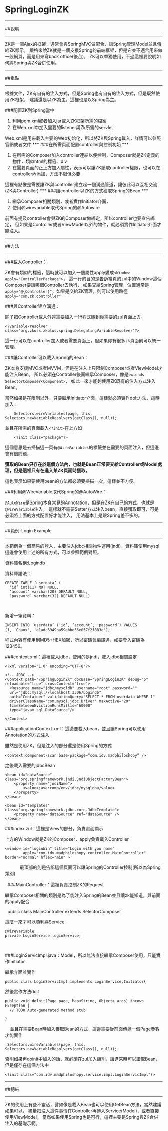 # SpringLoginZK
***
##說明
***
ZK是一個Ajax的框架，通常會與SpringMVC做配合，讓Spring管理Model並且傳給ZK顯示，
嚴格來說ZK就是一個支援Spring的前端框架，但是它並不適合用來做一般網頁，而是用來寫back office(後台)，
ZK可以單獨使用，不過這裡要說明如何將Spring與ZK合併使用。
***
##重點
***
根據文件，ZK有自有的注入方式，但是Spring也有自有的注入方式，但是既然使用ZK框架，
建議還是以ZK為主，這裡也是以Spring為主。

###配置ZK到Spring當中
<ol>
<li>利用pom.xml或者加入jar載入ZK框架所需的檔案</li>
<li>在Web.xml中加入需要的listener與Zk所需的servlet</li>
</ol>
Web.xml是用來載入主要的Web初始化，所以將ZK與Spring載入，詳情可以參照官網或者文件
***
###在所需頁面配置controller與控制初始
***
<ol>
<li>在所需的Composer加入controller連結以便控制，Composer就是ZK定義的物件，類似html的標籤、div</li>
<li>在需要頁面的正上方加入<?variable-resolver>屬性，表示可以讓ZK讀取controller權限，也可以在controller內添加，方法不限但必要</li>
</ol>
這裡有點像是需要讓ZK與controller建立起一個溝通管道，讓彼此可以互相交流(ZK與Controller)
***
###讓controller以ZK的方式獲取Spring的Bean
***
<ol>
<li>繼承Composer相關類別，或者實作Initiator介面，</li>
<li>使用@wirevariable取代Spring的@Autowire</li>
</ol>
前面有提及controller會與ZK的Composer做綁定，所以controller也要宣告綁定，
但如果是Controller或者ViewModel以外的物件，就必須實作Initiator介面才能注入。

***
##方法
***
###載入Controller：

ZK會有類似<Window>的標籤，這時就可以加入一個屬性apply變成`<Window apply="ControllerPackage">`，
這一行的目的是告訴當頁的zul中的Window這個Composer要讓哪個Controller去執行，
如果交給Spring管理，位置通常是`apply="@{Controller}"`，如果是交給ZK管理，則可以使用路徑`apply="com.zk.controller"`

###與Controller建立溝通：

除了把Controller載入外還需要加入一行程式碼到你需要的zul頁面上方，

    <?variable-resolver class="org.zkoss.zkplus.spring.DelegatingVariableResolver"?>

這一行可以在controller加入或者需要頁面上，但如果你有很多zk頁面則可以統一管理。

###讓Controller可以載入Spring的Bean：

ZK本身支援MVC或者MVVM，但是在注入上只限制Composer或者ViewModel才能注入Bean。
所以必須在Controller後面繼承Composer，像是`extends SelectorComposer<Component>`，
如此一來才能夠使用ZK既有的注入方式注入Bean。

當然如果是在限制以外，只要繼承Initiator介面，這樣就必須實作doIt方法，這時加入：

        Selectors.wireVariables(page, this, Selectors.newVariableResolvers(getClass(), null));

並且在所需的頁面載入`<?init>`在上方如

        <?init class="package"?>

這個意思是去掃描這一頁有`@WireVariables`的標籤並在需要的頁面注入，但這邊會有個問題，

**獲取的Bean只存在於這個方法內，也就是Bean正常要交給Controller或Model處理，但是這裡只有在進入某ZK頁面時獲取**，

這也表示如果要使用bean的方法都必須要掃描一次，這樣並不方便。

###利用@WireVariable取代Spring的@AutoWire：

`@AutoWire`是Spring本身常見的Annotation，但是在ZK有自己的方式，也就是`@WireVariable`注入，
這樣就不需要Setter方式注入bean，直接獲取即可，可是必須將上面的方式配置好才能注入，
用法基本上是跟Spring差不多的。

***
##範例-Login Example
***
本範例為一個簡易的登入，主要注入jdbc相關物件運用(jndi)，資料庫使用mysql
這邊會使用上述的所有方式，可以參照範例對照。

資料庫名稱:Logindb

資料庫語法：


    CREATE TABLE ‘userdata’ (
      ‘id’ int(11) NOT NULL,
      ‘account’ varchar(20) DEFAULT NULL,
      ‘password’ varchar(32) DEFAULT NULL) 
        
    
新增一筆資料：    

    INSERT INTO ‘userdata’ (‘id’, ‘account’, ‘password’) VALUES
    (1, 'Chaox', 'e1adc3949ba59abbe56e057f2f883e');
    
程式內容有使用到MD5+HEX加密，所以密碼會編譯過，如要登入密碼為123456。

###context.xml：這裡載入jdbc，使用的是jndi，載入jdbc相關設定

    <?xml version="1.0" encoding="UTF-8"?>
 
    <!-- JDBC -->
    <Context path="/SpringLoginZK" docBase="SpringLoginZK" debug="5" reloadable="true" crossContext="true">
      <Resource name="jdbc/mysqldb" username="root" password=""
      url="jdbc:mysql://localhost:3306/Logindb"
      auth="Container" validationQuery="SELECT * FROM userdata WHERE 1"
      driverClassName="com.mysql.jdbc.Driver" maxActive="20"
      timeBetweenEvictionRunsMillis="60000"
      type="javax.sql.DataSource"/>

    </Context>


###applicationContext.xml：這邊要載入bean，並且讓Spring可以使用Annotation的方式注入

雖然是使用ZK，但是注入的部分還是使用Spring的方式

  	<context:component-scan base-package="com.idv.madphiloshopy" />
    
之後載入需要的jdbcBean

	<bean id="dataSource" class="org.springframework.jndi.JndiObjectFactoryBean">
		<property name="jndiName">
			<value>java:comp/env/jdbc/mysqldb</value>
		</property>
	</bean>

	<bean id="templates" class="org.springframework.jdbc.core.JdbcTemplate">
		<property name="dataSource" ref="dataSource" />
	</bean>
  
###index.zul：這裡是View的部分，負責畫面顯示

上方的Window就是ZK的Composer，apply負責載入Controller

    <window id="loginWin" title="Login with you name"
            apply="com.idv.madphiloshopy.controller.MainController" border="normal" hflex="min" >
            
最頂部的則是告訴這個頁面可以讓Spring的Controller控制(所以為Spring類別)

  <?variable-resolver class="org.zkoss.zkplus.spring.DelegatingVariableResolver"?>
  
###MainController：這裡負責控制ZK的Request

繼承Composer相關的類別是為了能注入Spring的Bean並且讓zk能知道，與前面的apply配合

    public class MainController extends SelectorComposer<Component> 

這麼一來才可以順利將Service

    @WireVariable
    private LoginService loginService;
    
    
###LoginServicImpl.java：Model，所以無法直接繼承Composer使用，只能實作Initiator

繼承介面並實作

    public class LoginServicImpl implements LoginService,Initiator{    
    
然後實作方法doit

    public void doInit(Page page, Map<String, Object> args) throws Exception {
      // TODO Auto-generated method stub

    }
    
並且在需要Bean時加入獲取Bean的方式，這邊需要從前面傳遞一個Page參數才能實作

     Selectors.wireVariables(page, this, Selectors.newVariableResolvers(getClass(), null));    

否則如果再doinit中加入的話，就必須在zul加入類別，讓進來時可以讀取Bean，但是僅存在這個方法中

    <?init class="com.idv.madphiloshopy.service.impl.LoginServicImpl"?>

***
##總結
***
ZK的使用上有些不靈活，譬如像是載入Bean也可以使用GetBean方法，當然建議如果可以，
盡量把注入這件事情在Controller再傳入Service(Model)，或者直接使用ViewModel，
當然如果使用Spring也是可行，這裡主要是Spring與ZK合併注入的基礎示範。
